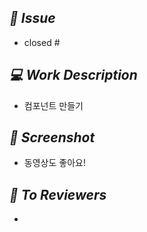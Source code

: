 ## *📌 Issue*
- closed #

## *💻 Work Description*
- 컴포넌트 만들기

## *📸 Screenshot*
- 동영상도 좋아요!

## *💭 To Reviewers*
-
